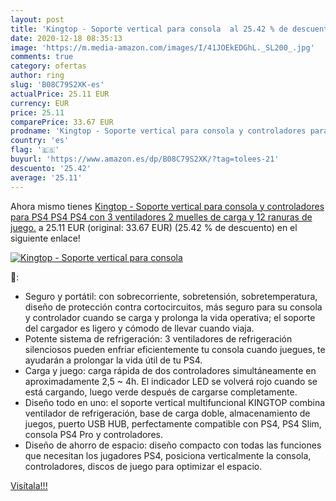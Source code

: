 ```yaml
---
layout: post
title: 'Kingtop - Soporte vertical para consola  al 25.42 % de descuento'
date: 2020-12-18 08:35:13
image: 'https://m.media-amazon.com/images/I/41JOEkEDGhL._SL200_.jpg'
comments: true
category: ofertas
author: ring
slug: 'B08C79S2XK-es'
actualPrice: 25.11 EUR
currency: EUR
price: 25.11
comparePrice: 33.67 EUR
prodname: 'Kingtop - Soporte vertical para consola y controladores para PS4  PS4  PS4  con 3 ventiladores  2 muelles de carga y 12 ranuras de juego.'
country: 'es'
flag: '🇪🇸'
buyurl: 'https://www.amazon.es/dp/B08C79S2XK/?tag=tolees-21'
descuento: '25.42'
average: '25.11'
---
```


Ahora mismo tienes [Kingtop - Soporte vertical para consola y controladores para PS4  PS4  PS4  con 3 ventiladores  2 muelles de carga y 12 ranuras de juego.](https://www.amazon.es/dp/B08C79S2XK/?tag=tolees-21) a 25.11 EUR (original: 33.67 EUR) (25.42 %  de descuento) en el siguiente enlace!

[![Kingtop - Soporte vertical para consola ](https://m.media-amazon.com/images/I/41JOEkEDGhL._SL200_.jpg)](https://www.amazon.es/dp/B08C79S2XK/?tag=tolees-21)

🔎:

- Seguro y portátil: con sobrecorriente, sobretensión, sobretemperatura, diseño de protección contra cortocircuitos, más seguro para su consola y controlador cuando se carga y prolonga la vida operativa; el soporte del cargador es ligero y cómodo de llevar cuando viaja.
- Potente sistema de refrigeración: 3 ventiladores de refrigeración silenciosos pueden enfriar eficientemente tu consola cuando juegues, te ayudarán a prolongar la vida útil de tu PS4.
- Carga y juego: carga rápida de dos controladores simultáneamente en aproximadamente 2,5 ~ 4h. El indicador LED se volverá rojo cuando se está cargando, luego verde después de cargarse completamente.
- Diseño todo en uno: el soporte vertical multifuncional KINGTOP combina ventilador de refrigeración, base de carga doble, almacenamiento de juegos, puerto USB HUB, perfectamente compatible con PS4, PS4 Slim, consola PS4 Pro y controladores.
- Diseño de ahorro de espacio: diseño compacto con todas las funciones que necesitan los jugadores PS4, posiciona verticalmente la consola, controladores, discos de juego para optimizar el espacio.

[Visítala!!!](https://www.amazon.es/dp/B08C79S2XK/?tag=tolees-21)
